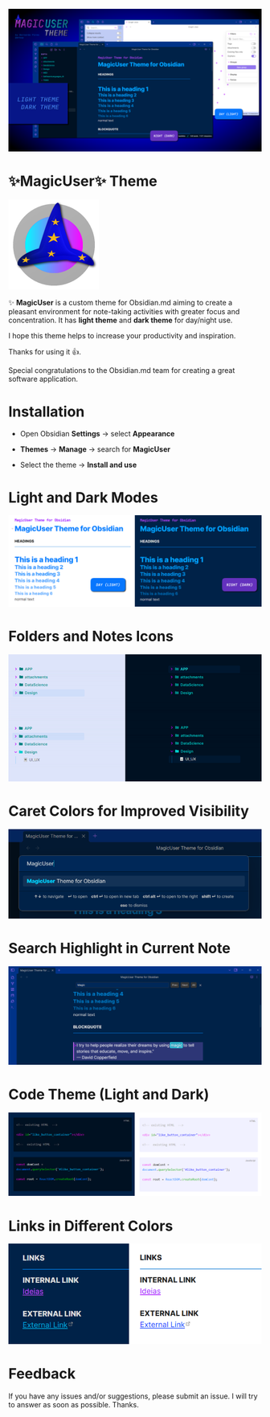 ![MagicUser theme for Obsidian](images/screenshot_big.png)

# ✨**MagicUser**✨ Theme

![MagicUser Theme icon](magic_user_theme_icon.png)

✨ **MagicUser** is a custom theme for Obsidian.md aiming to create a pleasant environment for note-taking activities with greater focus and concentration. It has **light theme** and **dark theme** for day/night use.

I hope this theme helps to increase your productivity and inspiration.

Thanks for using it 👍.

Special congratulations to the Obsidian.md team for creating a great software application.

# Installation

- Open Obsidian **Settings** -> select **Appearance**

- **Themes** -> **Manage** -> search for **MagicUser**

- Select the theme -> **Install and use**

# Light and Dark Modes

![Light and Dark Mode Headings](images/magicuser_modes_headings.png)

# Folders and Notes Icons

![Folder and Notes Icons](images/folder_note_icons.png)

# Caret Colors for Improved Visibility

![Dark mode caret color](images/magicuser_caret.png)

# Search Highlight in Current Note

![Search Highlight in Current Note](images/magicuser_search.png)

# Code Theme (Light and Dark)

![MagicUser theme for programming](images/magicuser_codes.png)

# Links in Different Colors

![MagicUser Internal and External Links](images/magicuser_links.png)

# Feedback
  
If you have any issues and/or suggestions, please submit an issue. I will try to answer as soon as possible. Thanks.



